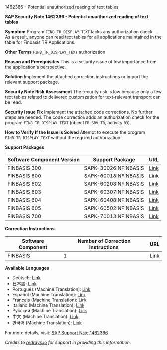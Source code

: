 1462366 - Potential unauthorized reading of text tables

**SAP Security Note 1462366 - Potential unauthorized reading of text tables**

**Symptom**
Program `FINB_TR_DISPLAY_TEXT` lacks any authorization check.  
As a result, anyone can read text tables for all applications maintained in the table for Finbasis TR Applications.

**Other Terms**
`FINB_TR_DISPLAY_TEXT` authorization

**Reason and Prerequisites**
This is a security issue of low importance from the application's perspective.

**Solution**
Implement the attached correction instructions or import the relevant support package.

**Security Note Risk Assessment**
The security risk is low because only a few text tables related to delivered customization for text-relevant transport can be read.

**Security Issue Fix**
Implement the attached code corrections. No further steps are needed. The code correction adds an authorization check for the program `FINB_TR_DISPLAY_TEXT` (object `FB_SRV_TR`, activity `03`).

**How to Verify If the Issue is Solved**
Attempt to execute the program `FINB_TR_DISPLAY_TEXT` without the required authorization.

**Support Packages**

| Software Component Version | Support Package       | URL                                                                                      |
|----------------------------|-----------------------|------------------------------------------------------------------------------------------|
| FINBASIS 300               | SAPK-30026INFINBASIS  | [Link](https://me.sap.com/supportpackage/SAPK-30026INFINBASIS)                          |
| FINBASIS 600               | SAPK-60018INFINBASIS  | [Link](https://me.sap.com/supportpackage/SAPK-60018INFINBASIS)                          |
| FINBASIS 602               | SAPK-60208INFINBASIS  | [Link](https://me.sap.com/supportpackage/SAPK-60208INFINBASIS)                          |
| FINBASIS 603               | SAPK-60307INFINBASIS  | [Link](https://me.sap.com/supportpackage/SAPK-60307INFINBASIS)                          |
| FINBASIS 604               | SAPK-60408INFINBASIS  | [Link](https://me.sap.com/supportpackage/SAPK-60408INFINBASIS)                          |
| FINBASIS 605               | SAPK-60502INFINBASIS  | [Link](https://me.sap.com/supportpackage/SAPK-60502INFINBASIS)                          |
| FINBASIS 700               | SAPK-70013INFINBASIS  | [Link](https://me.sap.com/supportpackage/SAPK-70013INFINBASIS)                          |

**Correction Instructions**

| Software Component | Number of Correction Instructions | URL                                           |
|--------------------|-----------------------------------|-----------------------------------------------|
| FINBASIS           | 1                                 | [Link](https://me.sap.com/corrins/0001462366/205) |

**Available Languages**
- Deutsch: [Link](https://me.sap.com/notes/0001462366/D)
- 日本語: [Link](https://me.sap.com/notes/0001462366/J)
- Português (Machine Translation): [Link](https://me.sap.com/notes/0001462366/P)
- Español (Machine Translation): [Link](https://me.sap.com/notes/0001462366/S)
- Français (Machine Translation): [Link](https://me.sap.com/notes/0001462366/F)
- Italiano (Machine Translation): [Link](https://me.sap.com/notes/0001462366/I)
- Русский (Machine Translation): [Link](https://me.sap.com/notes/0001462366/R)
- 中文 (Machine Translation): [Link](https://me.sap.com/notes/0001462366/1)
- 한국어 (Machine Translation): [Link](https://me.sap.com/notes/0001462366/3)

For more details, visit: [SAP Support Note 1462366](https://me.sap.com/notes/0001462366)

*Credits to [redrays.io](https://redrays.io) for support in providing this information.*